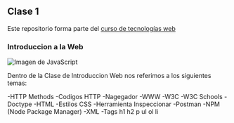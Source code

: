 ## Clase 1 

Este repositorio forma parte del [curso de tecnologías web](https://github.com/adrianeguez/Tec_Web_Js_2016_B)

### Introduccion a la Web

![Imagen de JavaScript](http://www.javatpoint.com/images/javascript/javascript_logo.png)


Dentro de la Clase de Introduccion Web nos referimos a los siguientes temas:

-HTTP Methods
-Codigos HTTP
-Nagegador
-WWW
-W3C
-W3C Schools
-Doctype
-HTML
-Estilos CSS
-Herramienta Inspeccionar
-Postman
-NPM (Node Package Manager)
-XML
-Tags h1 h2 p ul ol li







